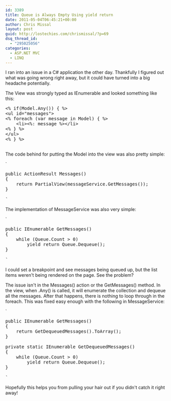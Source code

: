 ```yaml
---
id: 3389
title: Queue is Always Empty Using yield return
date: 2011-05-04T06:45:21+00:00
author: Chris Missal
layout: post
guid: http://lostechies.com/chrismissal/?p=69
dsq_thread_id:
  - "295025056"
categories:
  - ASP.NET MVC
  - LINQ
---
```

I ran into an issue in a C# application the other day. Thankfully I figured out what was going wrong right away, but it could have turned into a big headache potentially.

<!--more-->

The View was strongly typed as IEnumerable<string> and looked something like this:

<pre>&lt;% if(Model.Any()) { %&gt;
&lt;ul id="messages"&gt;
&lt;% foreach (var message in Model) { %&gt;
    &lt;li&gt;&lt;%: message %&gt;&lt;/li&gt;
&lt;% } %&gt;
&lt;/ul&gt;
&lt;% } %&gt;

</pre>

The code behind for putting the Model into the view was also pretty simple:

`</p>
<pre>
public ActionResult Messages()
{
	return PartialView(messageService.GetMessages());
}

` </pre> 

The implementation of MessageService was also very simple:

`</p>
<pre>
public IEnumerable<string> GetMessages()
{
	while (Queue.Count > 0)
		yield return Queue.Dequeue();
}

` </pre> 

I could set a breakpoint and see messages being queued up, but the list items weren't being rendered on the page. See the problem?

The issue isn't in the Messages() action or the GetMessages() method. In the view, when .Any() is called, it will enumerate the collection and dequeue all the messages. After that happens, there is nothing to loop through in the foreach. This was fixed easy enough with the following in MessageService:

`</p>
<pre>
public IEnumerable<string> GetMessages()
{
	return GetDequeuedMessages().ToArray();
}

private static IEnumerable<string> GetDequeuedMessages()
{
	while (Queue.Count > 0)
		yield return Queue.Dequeue();
}

` </pre> 

Hopefully this helps you from pulling your hair out if you didn't catch it right away!